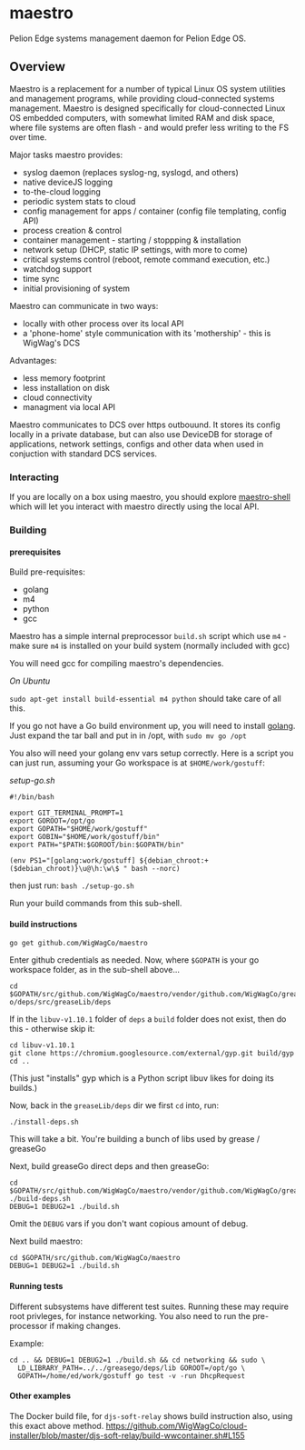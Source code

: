 # maestro
Pelion Edge systems management daemon for Pelion Edge OS. 

## Overview

Maestro is a replacement for a number of typical Linux OS system utilities and management programs, while providing cloud-connected systems management. Maestro is designed specifically for cloud-connected Linux OS embedded computers, with somewhat limited RAM and disk space, where file systems are often flash - and would prefer less writing to the FS over time.

Major tasks maestro provides:
- syslog daemon (replaces syslog-ng, syslogd, and others)
- native deviceJS logging
- to-the-cloud logging
- periodic system stats to cloud
- config management for apps / container (config file templating, config API)
- process creation & control
- container management - starting / stoppping & installation
- network setup (DHCP, static IP settings, with more to come)
- critical systems control (reboot, remote command execution, etc.)
- watchdog support
- time sync
- initial provisioning of system

Maestro can communicate in two ways:
- locally with other process over its local API
- a 'phone-home' style communication with its 'mothership' - this is WigWag's DCS

Advantages:
- less memory footprint
- less installation on disk
- cloud connectivity
- managment via local API

Maestro communicates to DCS over https outbouund. It stores its config locally in a private database, but can also use DeviceDB for storage of applications, network settings, configs and other data when used in conjuction with standard DCS services.

### Interacting

If you are locally on a box using maestro, you should explore [maestro-shell](https://github.com/WigWagCo/maestro-shell) which will let you interact with maestro directly using the local API.

### Building

#### prerequisites

Build pre-requisites:

* golang
* m4
* python
* gcc

Maestro has a simple internal preprocessor `build.sh` script which use `m4` - make sure `m4` is installed on your build system (normally included with gcc)

You will need gcc for compiling maestro's dependencies.

*On Ubuntu*

`sudo apt-get install build-essential m4 python`  should take care of all this.

If you go not have a Go build environment up, you will need to install [golang](https://golang.org/dl/). Just expand the tar ball and put in in /opt, with `sudo mv go /opt`

You also will need your golang env vars setup correctly. Here is a script you can just run, assuming your Go workspace is at `$HOME/work/gostuff`:

*setup-go.sh*
```
#!/bin/bash

export GIT_TERMINAL_PROMPT=1
export GOROOT=/opt/go
export GOPATH="$HOME/work/gostuff"
export GOBIN="$HOME/work/gostuff/bin"
export PATH="$PATH:$GOROOT/bin:$GOPATH/bin"

(env PS1="[golang:work/gostuff] ${debian_chroot:+($debian_chroot)}\u@\h:\w\$ " bash --norc)

```

then just run: `bash ./setup-go.sh` 

Run your build commands from this sub-shell.

#### build instructions

`go get github.com/WigWagCo/maestro`

Enter github credentials as needed. Now, where `$GOPATH` is your go workspace folder, as in the sub-shell above...

```
cd $GOPATH/src/github.com/WigWagCo/maestro/vendor/github.com/WigWagCo/greaseg o/deps/src/greaseLib/deps
```

If in the `libuv-v1.10.1` folder of `deps` a `build` folder does not exist, then do this - otherwise skip it:
```
cd libuv-v1.10.1
git clone https://chromium.googlesource.com/external/gyp.git build/gyp
cd ..
```

(This just "installs" gyp which is a Python script libuv likes for doing its builds.)

Now, back in the `greaseLib/deps` dir we first `cd` into, run:
```
./install-deps.sh
```

This will take a bit. You're building a bunch of libs used by grease / greaseGo

Next, build greaseGo direct deps and then greaseGo:
```
cd $GOPATH/src/github.com/WigWagCo/maestro/vendor/github.com/WigWagCo/greasego
./build-deps.sh
DEBUG=1 DEBUG2=1 ./build.sh
```

Omit the `DEBUG` vars if you don't want copious amount of debug.

Next build maestro:

```
cd $GOPATH/src/github.com/WigWagCo/maestro
DEBUG=1 DEBUG2=1 ./build.sh
```

#### Running tests

Different subsystems have different test suites. Running these may require root privleges, for instance networking. You also need to run the pre-processor if making changes.

Example:

```
cd .. && DEBUG=1 DEBUG2=1 ./build.sh && cd networking && sudo \
  LD_LIBRARY_PATH=../../greasego/deps/lib GOROOT=/opt/go \
  GOPATH=/home/ed/work/gostuff go test -v -run DhcpRequest
```

#### Other examples

The Docker build file, for `djs-soft-relay` shows build instruction also, using this exact above method.
https://github.com/WigWagCo/cloud-installer/blob/master/djs-soft-relay/build-wwcontainer.sh#L155
